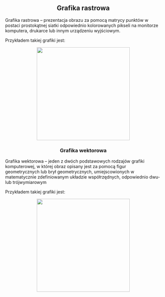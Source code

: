 <!DOCTYPE html>
<html>
<head>
    <meta http-equiv="content-type" content="text/html; charset=utf-8">
    <title>Grafika komputerowa</title>
   <style>
       body{

           background-color: rgb(185, 222, 214);
       }
   </style>
  </head>
<body>
<h2 align="center"><strong>Grafika rastrowa</strong></h2>
<p>Grafika rastrowa – prezentacja obrazu za pomocą matrycy punktów w postaci prostokątnej siatki odpowiednio kolorowanych pikseli na monitorze komputera, drukarce lub innym urządzeniu wyjściowym.</p>
<p> Przykładem takiej grafiki jest:
<center><img src="https://upload.wikimedia.org/wikipedia/commons/thumb/3/3b/Rgb-raster-image.svg/450px-Rgb-raster-image.svg.png" width="300"></center></p>
<h3 align="center"><strong>Grafika wektorowa</strong></h3>
<p>Grafika wektorowa – jeden z dwóch podstawowych rodzajów grafiki komputerowej, w której obraz opisany jest za pomocą figur geometrycznych lub brył geometrycznych, umiejscowionych w matematycznie zdefiniowanym układzie współrzędnych, odpowiednio dwu- lub trójwymiarowym</p>
<p> Przykładem takiej grafiki jest:
<center><img src="https://st3.depositphotos.com/14846838/18822/v/1600/depositphotos_188220866-stock-illustration-beach-flat-vector-icon.jpg" width="300"</center>
</body>
</html>
